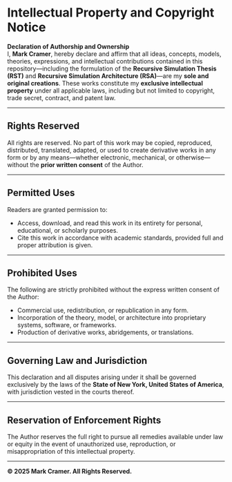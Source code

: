 # Intellectual Property and Copyright Notice

**Declaration of Authorship and Ownership**  
I, **Mark Cramer**, hereby declare and affirm that all ideas, concepts, models, theories, expressions, and intellectual contributions contained in this repository—including the formulation of the **Recursive Simulation Thesis (RST)** and **Recursive Simulation Architecture (RSA)**—are my **sole and original creations**. These works constitute my **exclusive intellectual property** under all applicable laws, including but not limited to copyright, trade secret, contract, and patent law.  

---

## Rights Reserved
All rights are reserved. No part of this work may be copied, reproduced, distributed, translated, adapted, or used to create derivative works in any form or by any means—whether electronic, mechanical, or otherwise—without the **prior written consent** of the Author.  

---

## Permitted Uses
Readers are granted permission to:  
- Access, download, and read this work in its entirety for personal, educational, or scholarly purposes.  
- Cite this work in accordance with academic standards, provided full and proper attribution is given.  

---

## Prohibited Uses
The following are strictly prohibited without the express written consent of the Author:  
- Commercial use, redistribution, or republication in any form.  
- Incorporation of the theory, model, or architecture into proprietary systems, software, or frameworks.  
- Production of derivative works, abridgements, or translations.  

---

## Governing Law and Jurisdiction
This declaration and all disputes arising under it shall be governed exclusively by the laws of the **State of New York, United States of America**, with jurisdiction vested in the courts thereof.  

---

## Reservation of Enforcement Rights
The Author reserves the full right to pursue all remedies available under law or equity in the event of unauthorized use, reproduction, or misappropriation of this intellectual property.  

---

**© 2025 Mark Cramer. All Rights Reserved.**
